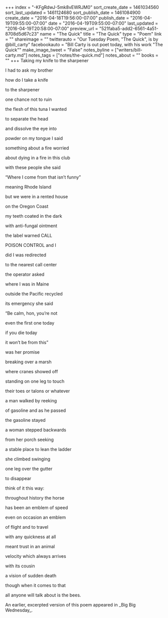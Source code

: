 +++
index = "-KFgRdwJ-5mk8vEWRJM0"
sort_create_date = 1461034560
sort_last_updated = 1461124680
sort_publish_date = 1461084900
create_date = "2016-04-18T19:56:00-07:00"
publish_date = "2016-04-19T09:55:00-07:00"
date = "2016-04-19T09:55:00-07:00"
last_updated = "2016-04-19T20:58:00-07:00"
preview_url = "521faba5-add2-6561-4a51-8708d5d67c23"
name = "The Quick"
title = "The Quick"
type = "Poem"
link = ""
shareimage = ""
twitterauto = "Our Tuesday Poem, \"The Quick\", is by @bill_carty"
facebookauto = "Bill Carty is out poet today, with his work \"The Quick\""
make_image_tweet = "False"
notes_byline = ["writers/bill-carty.md"]
notes_tags = ["notes/the-quick.md"]
notes_about = ""
books = ""
+++
Taking my knife to the sharpener

I had to ask my brother

how do I take a knife

to the sharpener

one chance not to ruin

the flesh of this tuna I wanted

to separate the head

and dissolve the eye into

powder on my tongue I said

something about a fire worried

about dying in a fire in this club

with these people she said

“Where I come from that isn’t funny”

meaning Rhode Island

but we were in a rented house

on the Oregon Coast 

my teeth coated in the dark

with anti-fungal ointment

the label warned CALL

POISON CONTROL and I

did I was redirected

to the nearest call center

the operator asked

where I was in Maine

outside the Pacific recycled

its emergency she said

“Be calm, hon, you’re not

even the first one today

if you die today

it won’t be from this”

was her promise

breaking over a marsh

where cranes showed off

standing on one leg to touch

their toes or talons or whatever

a man walked by reeking

of gasoline and as he passed

the gasoline stayed

a woman stepped backwards

from her porch seeking

a stable place to lean the ladder

she climbed swinging

one leg over the gutter

to disappear

think of it this way:

throughout history the horse

has been an emblem of speed

even on occasion an emblem

of flight and to travel

with any quickness at all

meant trust in an animal

velocity which always arrives

with its cousin

a vision of sudden death

though when it comes to that

all anyone will talk about is the bees.

<div class="poem-footer">
<p>An earlier, excerpted version of this poem appeared in _Big Big Wednesday_.</p>
</div>